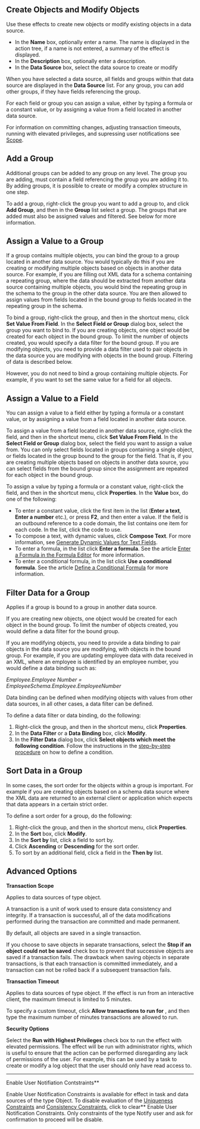 ## Create Objects and Modify Objects

Use these effects to create new objects or modify existing objects in a data source.

*   In the **Name** box, optionally enter a name. The name is displayed in the action tree, if a name is not entered, a summary of the effect is displayed.
*   In the **Description** box, optionally enter a description.
*   In the **Data Source** box, select the data source to create or modify

When you have selected a data source, all fields and groups within that data source are displayed in the **Data Source** list. For any group, you can add other groups, if they have fields referencing the group.

For each field or group you can assign a value, either by typing a formula or a constant value, or by assigning a value from a field located in another data source.

For information on committing changes, adjusting transaction timeouts, running with elevated privileges, and supressing user notifications see [Scope](../blocks/scope.md).


## Add a Group

Additional groups can be added to any group on any level. The group you are adding, must contain a field referencing the group you are adding it to. By adding groups, it is possible to create or modify a complex structure in one step.

To add a group, right-click the group you want to add a group to, and click **Add Group**, and then in the **Group** list select a group. The groups that are added must also be assigned values and filtered. See below for more information.



## Assign a Value to a Group

If a group contains multiple objects, you can bind the group to a group located in another data source. You would typically do this if you are creating or modifying multiple objects based on objects in another data source. For example, if you are filling out XML data for a schema containing a repeating group, where the data should be extracted from another data source containing multiple objects, you would bind the repeating group in the schema to the group in the other data source. You are then allowed to assign values from fields located in the bound group to fields located in the repeating group in the schema.

To bind a group, right-click the group, and then in the shortcut menu, click **Set Value From Field**. In the **Select Field or Group** dialog box, select the group you want to bind to. If you are creating objects, one object would be created for each object in the bound group. To limit the number of objects created, you would specify a data filter for the bound group. If you are modifying objects, you need to provide a data filter used to pair objects in the data source you are modifying with objects in the bound group. Filtering of data is described below.

However, you do not need to bind a group containing multiple objects. For example, if you want to set the same value for a field for all objects.



## Assign a Value to a Field

You can assign a value to a field either by typing a formula or a constant value, or by assigning a value from a field located in another data source.

To assign a value from a field located in another data source, right-click the field, and then in the shortcut menu, click **Set Value From Field**. In the **Select Field or Group** dialog box, select the field you want to assign a value from. You can only select fields located in groups containing a single object, or fields located in the group bound to the group for the field. That is, if you are creating multiple objects based on objects in another data source, you can select fields from the bound group since the assignment are repeated for each object in the bound group.

To assign a value by typing a formula or a constant value, right-click the field, and then in the shortcut menu, click **Properties**. In the **Value** box, do one of the following:

*   To enter a constant value, click the first item in the list (**Enter a text**, **Enter a number** etc.), or press **F2**, and then enter a value. If the field is an outbound reference to a code domain, the list contains one item for each code. In the list, click the code to use.
*   To compose a text, with dynamic values, click **Compose Text**. For more information, see [Generate Dynamic Values for Text Fields](../generate-dynamic-values-for-text-fields.md "Generate Dynamic Values for Text Fields").
*   To enter a formula, in the list click **Enter a formula**. See the article [Enter a Formula in the Formula Editor](../../../../common-concepts/advanced-expressions/formula-editor.md) for more information.
*   To enter a conditional formula, in the list click **Use a conditional formula**. See the article [Define a Conditional Formula](../../define-a-conditional-formula.md "Define a Conditional Formula") for more information.



## Filter Data for a Group

Applies if a group is bound to a group in another data source.

If you are creating new objects, one object would be created for each object in the bound group. To limit the number of objects created, you would define a data filter for the bound group.

If you are modifying objects, you need to provide a data binding to pair objects in the data source you are modifying, with objects in the bound group. For example, if you are updating employee data with data received in an XML, where an employee is identified by an employee number, you would define a data binding such as:

*Employee.Employee Number = EmployeeSchema.Employee.EmployeeNumber*

Data binding can be defined when modifying objects with values from other data sources, in all other cases, a data filter can be defined.

To define a data filter or data binding, do the following:

1.  Right-click the group, and then in the shortcut menu, click **Properties**.
2.  In the **Data Filter** or a **Data Binding** box, click **Modify**.
3.  In the **Filter Data** dialog box, click **Select objects which meet the following condition**. Follow the instructions in the [step-by-step procedure](../../../../common-concepts/conditions.md) on how to define a condition.



## Sort Data in a Group

In some cases, the sort order for the objects within a group is important. For example if you are creating objects based on a schema data source where the XML data are returned to an external client or application which expects that data appears in a certain strict order.

To define a sort order for a group, do the following:

1.  Right-click the group, and then in the shortcut menu, click **Properties**.
2.  In the **Sort** box, click **Modify**.
3.  In the **Sort by** list, click a field to sort by.
4.  Click **Ascending** or **Descending** for the sort order.
5.  To sort by an additional field, click a field in the **Then by** list.



## Advanced Options

**Transaction Scope**

Applies to data sources of type object.

A transaction is a unit of work used to ensure data consistency and integrity. If a transaction is successful, all of the data modifications performed during the transaction are committed and made permanent.

By default, all objects are saved in a single transaction.

If you choose to save objects in separate transactions, select the **Stop if an object could not be saved** check box to prevent that successive objects are saved if a transaction fails. The drawback when saving objects in separate transactions, is that each transaction is committed immediately, and a transaction can not be rolled back if a subsequent transaction fails.

**Transaction Timeout**

Applies to data sources of type object. If the effect is run from an interactive client, the maximum timeout is limited to 5 minutes.

To specify a custom timeout, click **Allow transactions to run for** , and then type the maximum number of minutes transactions are allowed to run.

**Security Options**

Select the **Run with Highest Privileges** check box to run the effect with elevated permissions. The effect will be run with administrator rights, which is useful to ensure that the action can be performed disregarding any lack of permissions of the user. For example, this can be used by a task to create or modify a log object that the user should only have read access to.

 ** **

Enable User Notifiation Contstraints**

Enable User Notification Constraints is available for effect in task and data sources of the type Object. To disable evaluation of the [Uniqueness Constraints](../../../../data/object-class/modify-an-object-or-identifier-domain/data-integrity.md) and [Consistency Constraints](../../../../data/object-class/modify-an-object-or-identifier-domain/data-integrity.md), click to clear** Enable User Notification Constraints. Only constraints of the type Notify user and ask for confirmation to proceed will be disable.  

